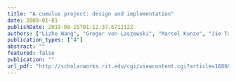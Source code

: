 ```yaml
---
title: "A cumulus project: design and implementation"
date: 2008-01-01
publishDate: 2019-08-15T01:12:37.671212Z
authors: ["Lizhe Wang", "Gregor von Laszewski", "Marcel Kunze", "Jie Tao"]
publication_types: ["4"]
abstract: ""
featured: false
publication: ""
url_pdf: "http://scholarworks.rit.edu/cgi/viewcontent.cgi?article=1686&context=article"
---
```


